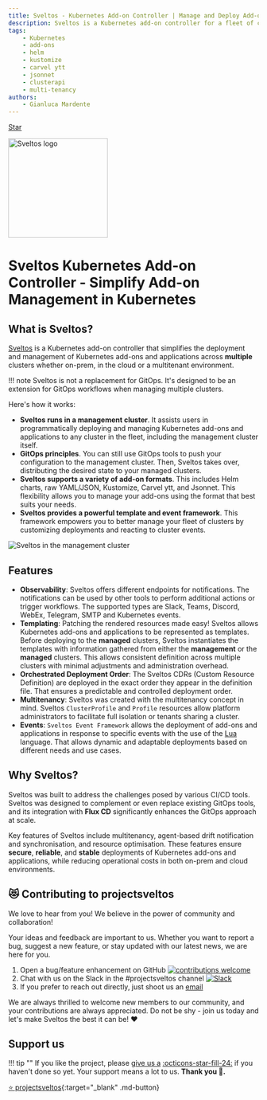 ```yaml
---
title: Sveltos - Kubernetes Add-on Controller | Manage and Deploy Add-ons
description: Sveltos is a Kubernetes add-on controller for a fleet of clusters.
tags:
    - Kubernetes
    - add-ons
    - helm
    - kustomize
    - carvel ytt
    - jsonnet
    - clusterapi
    - multi-tenancy
authors:
    - Gianluca Mardente
---
```


<script async defer src="https://buttons.github.io/buttons.js"></script>

<a class="github-button" href="https://github.com/projectsveltos/sveltos-manager" data-icon="icon-park:star" data-show-count="true" aria-label="Star projectsveltos/sveltos-manager on GitHub">Star</a>


[<img src="https://raw.githubusercontent.com/projectsveltos/sveltos/main/docs/assets/logo.png" width="200" alt="Sveltos logo">](https://github.com/projectsveltos "Manage Kubernetes add-ons")

<h1>Sveltos Kubernetes Add-on Controller - Simplify Add-on Management in Kubernetes</h1>

## What is Sveltos?

[Sveltos](https://github.com/projectsveltos "Manage Kubernetes add-ons") is a Kubernetes add-on controller that simplifies the deployment and management of Kubernetes add-ons and applications across **multiple** clusters whether on-prem, in the cloud or a multitenant environment.

!!! note
    Sveltos is not a replacement for GitOps. It's designed to be an extension for GitOps workflows when managing multiple clusters.

Here's how it works:

- **Sveltos runs in a management cluster**. It assists users in programmatically deploying and managing Kubernetes add-ons and applications to any cluster in the fleet, including the management cluster itself.
- **GitOps principles**. You can still use GitOps tools to push your configuration to the management cluster. Then, Sveltos takes over, distributing the desired state to your managed clusters.
- **Sveltos supports a variety of add-on formats**. This includes Helm charts, raw YAML/JSON, Kustomize, Carvel ytt, and Jsonnet. This flexibility allows you to manage your add-ons using the format that best suits your needs.
- **Sveltos provides a powerful template and event framework**. This framework empowers you to better manage your fleet of clusters by customizing deployments and reacting to cluster events.

![Sveltos in the management cluster](assets/multi-clusters.png)

## Features

* **Observability**: Sveltos offers different endpoints for notifications. The notifications can be used by other tools to perform additional actions or trigger workflows. The supported types are Slack, Teams, Discord, WebEx, Telegram, SMTP and Kubernetes events.
* **Templating**: Patching the rendered resources made easy! Sveltos allows Kubernetes add-ons and applications to be represented as templates. Before deploying to the **managed** clusters, Sveltos instantiates the templates with information gathered from either the **management** or the **managed** clusters. This allows consistent definition across multiple clusters with minimal adjustments and administration overhead.
* **Orchestrated Deployment Order**: The Sveltos CDRs (Custom Resource Definition) are deployed in the exact order they appear in the definition file. That ensures a predictable and controlled deployment order.
* **Multitenancy**: Sveltos was created with the multitenancy concept in mind. Sveltos `ClusterProfile` and `Profile` resources allow platform administrators to facilitate full isolation or tenants sharing a cluster.
* **Events**: `Sveltos Event Framework` allows the deployment of add-ons and applications in response to specific events with the use of the [Lua](https://www.lua.org/) language. That allows dynamic and adaptable deployments based on different needs and use cases.

## Why Sveltos?

Sveltos was built to address the challenges posed by various CI/CD tools. Sveltos was designed to complement or even replace existing GitOps tools, and its integration with **Flux CD** significantly enhances the GitOps approach at scale.

Key features of Sveltos include multitenancy, agent-based drift notification and synchronisation, and resource optimisation. These features ensure **secure**, **reliable**, and **stable** deployments of Kubernetes add-ons and applications, while reducing operational costs in both on-prem and cloud environments.

## 😻 Contributing to projectsveltos

We love to hear from you! We believe in the power of community and collaboration!

Your ideas and feedback are important to us. Whether you want to report a bug, suggest a new feature, or stay updated with our latest news, we are here for you.

1. Open a bug/feature enhancement on GitHub [![contributions welcome](https://img.shields.io/badge/contributions-welcome-brightgreen.svg?style=flat)](https://github.com/projectsveltos/sveltos-manager/issues "Contribute to Sveltos: open issues")
1. Chat with us on the Slack in the #projectsveltos channel [![Slack](https://img.shields.io/badge/join%20slack-%23projectsveltos-brighteen)](https://join.slack.com/t/projectsveltos/shared_invite/zt-1hraownbr-W8NTs6LTimxLPB8Erj8Q6Q)
1. If you prefer to reach out directly, just shoot us an [email](mailto:support@projectsveltos.io)

We are always thrilled to welcome new members to our community, and your contributions are always appreciated. Do not be shy - join us today and let's make Sveltos the best it can be! ❤️

## Support us

!!! tip ""
    If you like the project, please <a href="https://github.com/projectsveltos/sveltos-manager" title="Manage Kubernetes add-ons" target="_blank">give us a</a> <a href="https://github.com/projectsveltos/sveltos-manager" title="Manage Kubernetes add-ons" target="_blank" class="heart">:octicons-star-fill-24:</a> if you haven't done so yet. Your support means a lot to us. **Thank you :pray:.**


[:star: projectsveltos](https://github.com/projectsveltos/sveltos-manager "Manage Kubernetes add-ons"){:target="_blank" .md-button}

<!-- If you like the project, please [give us a](https://github.com/projectsveltos/sveltos-manager "Manage Kubernetes add-ons") [:octicons-star-fill-24:{ .heart }](https://github.com/projectsveltos/sveltos-manager "Manage Kubernetes add-ons") if you haven't done so yet. Your support means a lot to us. **Thank you :pray:.** -->
